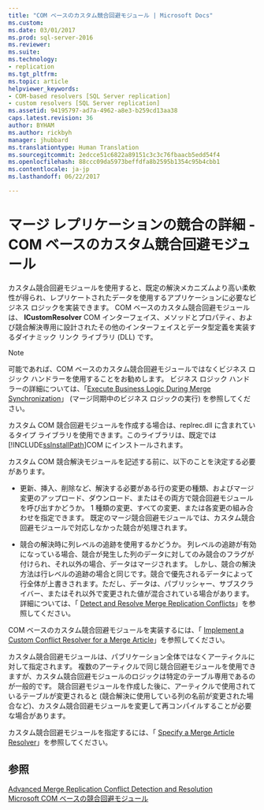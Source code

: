 ```yaml
---
title: "COM ベースのカスタム競合回避モジュール | Microsoft Docs"
ms.custom: 
ms.date: 03/01/2017
ms.prod: sql-server-2016
ms.reviewer: 
ms.suite: 
ms.technology:
- replication
ms.tgt_pltfrm: 
ms.topic: article
helpviewer_keywords:
- COM-based resolvers [SQL Server replication]
- custom resolvers [SQL Server replication]
ms.assetid: 94195797-ad7a-4962-a8e3-b259cd13aa38
caps.latest.revision: 36
author: BYHAM
ms.author: rickbyh
manager: jhubbard
ms.translationtype: Human Translation
ms.sourcegitcommit: 2edcce51c6822a89151c3c3c76fbaacb5edd54f4
ms.openlocfilehash: 88ccc09da5973beffdfa8b2595b1354c95b4cbb1
ms.contentlocale: ja-jp
ms.lasthandoff: 06/22/2017

---
```

# <a name="advanced-merge-replication-conflict---com-based-custom-resolvers"></a>マージ レプリケーションの競合の詳細 - COM ベースのカスタム競合回避モジュール
  カスタム競合回避モジュールを使用すると、既定の解決メカニズムより高い柔軟性が得られ、レプリケートされたデータを使用するアプリケーションに必要なビジネス ロジックを実装できます。 COM ベースのカスタム競合回避モジュールは、 **ICustomResolver** COM インターフェイス、メソッドとプロパティ、および競合解決専用に設計されたその他のインターフェイスとデータ型定義を実装するダイナミック リンク ライブラリ (DLL) です。  
  
> [!NOTE]  
>  可能であれば、COM ベースのカスタム競合回避モジュールではなくビジネス ロジック ハンドラーを使用することをお勧めします。 ビジネス ロジック ハンドラーの詳細については、「[Execute Business Logic During Merge Synchronization](../../../relational-databases/replication/merge/execute-business-logic-during-merge-synchronization.md)」 (マージ同期中のビジネス ロジックの実行) を参照してください。  
  
 カスタム COM 競合回避モジュールを作成する場合は、replrec.dll に含まれているタイプ ライブラリを使用できます。このライブラリは、既定では [!INCLUDE[ssInstallPath](../../../includes/ssinstallpath-md.md)]COM にインストールされます。  
  
 カスタム COM 競合解決モジュールを記述する前に、以下のことを決定する必要があります。  
  
-   更新、挿入、削除など、解決する必要がある行の変更の種類、およびマージ変更のアップロード、ダウンロード、またはその両方で競合回避モジュールを呼び出すかどうか。 1 種類の変更、すべての変更、または各変更の組み合わせを指定できます。 既定のマージ競合回避モジュールでは、カスタム競合回避モジュールで対応しなかった競合が処理されます。  
  
-   競合の解決時に列レベルの追跡を使用するかどうか。 列レベルの追跡が有効になっている場合、競合が発生した列のデータに対してのみ競合のフラグが付けられ、それ以外の場合、データはマージされます。 しかし、競合の解決方法は行レベルの追跡の場合と同じです。競合で優先されるデータによって行全体が上書きされます。ただし、データは、パブリッシャー、サブスクライバー、またはそれ以外で変更された値が混合されている場合があります。 詳細については、「 [Detect and Resolve Merge Replication Conflicts](../../../relational-databases/replication/merge/advanced-merge-replication-resolve-merge-replication-conflicts.md)」を参照してください。  
  
 COM ベースのカスタム競合回避モジュールを実装するには、「 [Implement a Custom Conflict Resolver for a Merge Article](../../../relational-databases/replication/implement-a-custom-conflict-resolver-for-a-merge-article.md)」を参照してください。  
  
 カスタム競合回避モジュールは、パブリケーション全体ではなくアーティクルに対して指定されます。 複数のアーティクルで同じ競合回避モジュールを使用できますが、カスタム競合回避モジュールのロジックは特定のテーブル専用であるのが一般的です。 競合回避モジュールを作成した後に、アーティクルで使用されているテーブルが変更されると (競合解決に使用している列の名前が変更された場合など)、カスタム競合回避モジュールを変更して再コンパイルすることが必要な場合があります。  
  
 カスタム競合回避モジュールを指定するには、「 [Specify a Merge Article Resolver](../../../relational-databases/replication/publish/specify-a-merge-article-resolver.md)」を参照してください。  
  
## <a name="see-also"></a>参照  
 [Advanced Merge Replication Conflict Detection and Resolution](../../../relational-databases/replication/merge/advanced-merge-replication-conflict-detection-and-resolution.md)   
 [Microsoft COM ベースの競合回避モジュール](../../../relational-databases/replication/merge/advanced-merge-replication-conflict-com-based-resolvers.md)  
  
  

